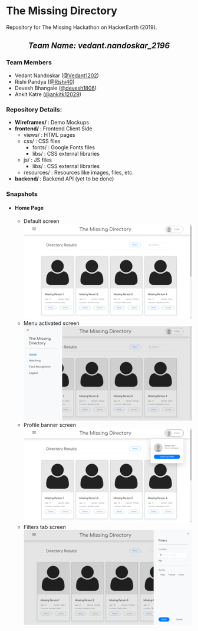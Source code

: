 <h1>The Missing Directory</h1>
<p>
  Repository for The Missing Hackathon on HackerEarth (2019).<br>
</p>
<p>
  <div align="center">
    <h2>
      <i>Team Name: <b>vedant.nandoskar_2196</b></i>
    </h2>
  </div>
  <h3>Team Members</h3>
  <ul>
    <li>Vedant Nandoskar (<a href="https://www.github.com/Vedant1202">@Vedant1202</a>)</li>
    <li>Rishi Pandya (<a href="https://www.github.com/Rishi40">@Rishi40</a>)</li>
    <li>Devesh Bhangale (<a href="https://www.github.com/devesh1806">@devesh1806</a>)</li>
    <li>Ankit Katre (<a href="https://github.com/ankitk12029">@ankitk12029</a>)</li>
  </ul>
</p>
<p>
  <h3>Repository Details:</h3>
  <ul>
    <li>
      <b>Wireframes/ </b>: Demo Mockups
    </li>
    <li>
      <b>frontend/ </b>: Frontend Client Side
      <ul>
        <li>
          views/ : HTML pages
        </li>
        <li>
          css/ : CSS files
          <ul>
            <li>
              fonts/ : Google Fonts files
            </li>
            <li>
              libs/ : CSS external libraries
            </li>
          </ul>
        </li>
        <li>
          js/ : JS files
          <ul>
            <li>
              libs/ : CSS external libraries
            </li>
          </ul>
        </li>
        <li>
          resources/ : Resources like images, files, etc.
        </li>
      </ul>
    </li>
    <li>
      <b>backend/ </b>: Backend API (yet to be done)
    </li>
  </ul>
</p>
<p>
  <h3>Snapshots</h3>
  <ul>
    <li>
      <h4>Home Page</h4>
      <ul>
        <li>
          Default screen <br>
          <img src="https://github.com/Vedant1202/Missing-Directory/blob/master/snaps/home/default.PNG?raw=true" alt="">
        </li>
        <li>
          Menu activated screen
           <img src="https://github.com/Vedant1202/Missing-Directory/blob/master/snaps/home/menu.PNG?raw=true" alt="">
        </li>
        <li>
          Profile banner screen
           <img src="https://github.com/Vedant1202/Missing-Directory/blob/master/snaps/home/profile-banner.PNG?raw=true" alt="">
        </li>
        <li>
          Filters tab screen
           <img src="https://github.com/Vedant1202/Missing-Directory/blob/master/snaps/home/filters.PNG?raw=true" alt="">
        </li>
      </ul>
    </li>
  </ul>
</p>

